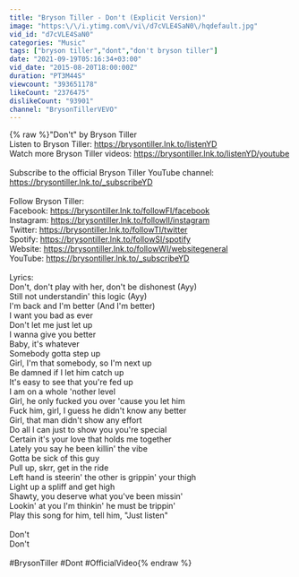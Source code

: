 ```yaml
---
title: "Bryson Tiller - Don't (Explicit Version)"
image: "https:\/\/i.ytimg.com\/vi\/d7cVLE4SaN0\/hqdefault.jpg"
vid_id: "d7cVLE4SaN0"
categories: "Music"
tags: ["bryson tiller","dont","don't bryson tiller"]
date: "2021-09-19T05:16:34+03:00"
vid_date: "2015-08-20T18:00:00Z"
duration: "PT3M44S"
viewcount: "393651178"
likeCount: "2376475"
dislikeCount: "93901"
channel: "BrysonTillerVEVO"
---
```

{% raw %}&quot;Don't&quot; by Bryson Tiller<br />Listen to Bryson Tiller: <a rel="nofollow" target="blank" href="https://brysontiller.lnk.to/listenYD">https://brysontiller.lnk.to/listenYD</a><br />Watch more Bryson Tiller videos: <a rel="nofollow" target="blank" href="https://brysontiller.lnk.to/listenYD/youtube">https://brysontiller.lnk.to/listenYD/youtube</a><br /><br />Subscribe to the official Bryson Tiller YouTube channel: <a rel="nofollow" target="blank" href="https://brysontiller.lnk.to/_subscribeYD">https://brysontiller.lnk.to/_subscribeYD</a><br /><br />Follow Bryson Tiller:<br />Facebook: <a rel="nofollow" target="blank" href="https://brysontiller.lnk.to/followFI/facebook">https://brysontiller.lnk.to/followFI/facebook</a><br />Instagram: <a rel="nofollow" target="blank" href="https://brysontiller.lnk.to/followII/instagram">https://brysontiller.lnk.to/followII/instagram</a><br />Twitter: <a rel="nofollow" target="blank" href="https://brysontiller.lnk.to/followTI/twitter">https://brysontiller.lnk.to/followTI/twitter</a><br />Spotify: <a rel="nofollow" target="blank" href="https://brysontiller.lnk.to/followSI/spotify">https://brysontiller.lnk.to/followSI/spotify</a><br />Website: <a rel="nofollow" target="blank" href="https://brysontiller.lnk.to/followWI/websitegeneral">https://brysontiller.lnk.to/followWI/websitegeneral</a><br />YouTube: <a rel="nofollow" target="blank" href="https://brysontiller.lnk.to/_subscribeYD">https://brysontiller.lnk.to/_subscribeYD</a><br /><br />Lyrics:<br />Don't, don't play with her, don't be dishonest (Ayy)<br />Still not understandin' this logic (Ayy)<br />I'm back and I'm better (And I'm better)<br />I want you bad as ever<br />Don't let me just let up<br />I wanna give you better<br />Baby, it's whatever<br />Somebody gotta step up<br />Girl, I'm that somebody, so I'm next up<br />Be damned if I let him catch up<br />It's easy to see that you're fed up<br />I am on a whole 'nother level<br />Girl, he only fucked you over 'cause you let him<br />Fuck him, girl, I guess he didn't know any better<br />Girl, that man didn't show any effort<br />Do all I can just to show you you're special<br />Certain it's your love that holds me together<br />Lately you say he been killin' the vibe<br />Gotta be sick of this guy<br />Pull up, skrr, get in the ride<br />Left hand is steerin' the other is grippin' your thigh<br />Light up a spliff and get high<br />Shawty, you deserve what you've been missin'<br />Lookin' at you I'm thinkin' he must be trippin'<br />Play this song for him, tell him, &quot;Just listen&quot;<br /><br />Don't<br />Don't<br /><br />#BrysonTiller #Dont #OfficialVideo{% endraw %}
